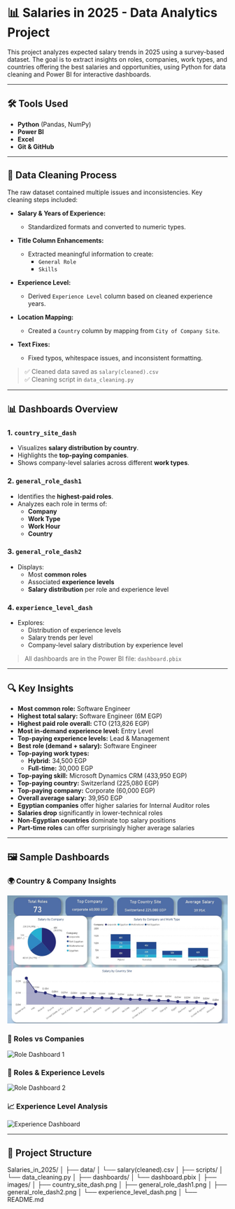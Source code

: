 # 📊 Salaries in 2025 - Data Analytics Project

This project analyzes expected salary trends in 2025 using a survey-based dataset. The goal is to extract insights on roles, companies, work types, and countries offering the best salaries and opportunities, using Python for data cleaning and Power BI for interactive dashboards.

---

## 🛠️ Tools Used

- **Python** (Pandas, NumPy)
- **Power BI**
- **Excel**
- **Git & GitHub**

---

## 🧹 Data Cleaning Process

The raw dataset contained multiple issues and inconsistencies. Key cleaning steps included:

- **Salary & Years of Experience:**
  - Standardized formats and converted to numeric types.

- **Title Column Enhancements:**
  - Extracted meaningful information to create:
    - `General Role`
    - `Skills`

- **Experience Level:**
  - Derived `Experience Level` column based on cleaned experience years.

- **Location Mapping:**
  - Created a `Country` column by mapping from `City of Company Site`.

- **Text Fixes:**
  - Fixed typos, whitespace issues, and inconsistent formatting.

> ✅ Cleaned data saved as `salary(cleaned).csv`  
> ✅ Cleaning script in `data_cleaning.py`

---

## 📊 Dashboards Overview

### 1. `country_site_dash`
- Visualizes **salary distribution by country**.
- Highlights the **top-paying companies**.
- Shows company-level salaries across different **work types**.

### 2. `general_role_dash1`
- Identifies the **highest-paid roles**.
- Analyzes each role in terms of:
  - **Company**
  - **Work Type**
  - **Work Hour**
  - **Country**

### 3. `general_role_dash2`
- Displays:
  - Most **common roles**
  - Associated **experience levels**
  - **Salary distribution** per role and experience level

### 4. `experience_level_dash`
- Explores:
  - Distribution of experience levels
  - Salary trends per level
  - Company-level salary distribution by experience level

> All dashboards are in the Power BI file: `dashboard.pbix`

---

## 🔍 Key Insights

- **Most common role:** Software Engineer  
- **Highest total salary:** Software Engineer (6M EGP)  
- **Highest paid role overall:** CTO (213,826 EGP)  
- **Most in-demand experience level:** Entry Level  
- **Top-paying experience levels:** Lead & Management  
- **Best role (demand + salary):** Software Engineer  
- **Top-paying work types:**
  - **Hybrid:** 34,500 EGP
  - **Full-time:** 30,000 EGP
- **Top-paying skill:** Microsoft Dynamics CRM (433,950 EGP)  
- **Top-paying country:** Switzerland (225,080 EGP)  
- **Top-paying company:** Corporate (60,000 EGP)  
- **Overall average salary:** 39,950 EGP  
- **Egyptian companies** offer higher salaries for Internal Auditor roles  
- **Salaries drop** significantly in lower-technical roles  
- **Non-Egyptian countries** dominate top salary positions  
- **Part-time roles** can offer surprisingly higher average salaries  

---

## 🖼️ Sample Dashboards

### 🌍 Country & Company Insights
![Country Dashboard](https://raw.githubusercontent.com/Badrharmy8/Salaries_in_2025/main/country_site_dash.jpg)

### 💼 Roles vs Companies
![Role Dashboard 1](https://raw.githubusercontent.com/Badrharmy8/Salaries_in_2025/main/general_role_dash1.png)

### 🧠 Roles & Experience Levels
![Role Dashboard 2](https://raw.githubusercontent.com/Badrharmy8/Salaries_in_2025/main/general_role_dash2.png)

### 📈 Experience Level Analysis
![Experience Dashboard](https://raw.githubusercontent.com/Badrharmy8/Salaries_in_2025/main/experience_level_dash.png)

---

## 📁 Project Structure

Salaries_in_2025/
│
├── data/
│ └── salary(cleaned).csv
│
├── scripts/
│ └── data_cleaning.py
│
├── dashboards/
│ └── dashboard.pbix
│
├── images/
│ ├── country_site_dash.png
│ ├── general_role_dash1.png
│ ├── general_role_dash2.png
│ └── experience_level_dash.png
│
└── README.md


